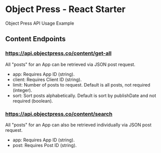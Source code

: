 # Object Press - React Starter

Object Press API Usage Example

## Content Endpoints

### https://api.objectpress.co/content/get-all

All "posts" for an App can be retrieved via JSON post request.

- app: Requires App ID (string).
- client: Requires Client ID (string).
- limit: Number of posts to request. Default is all posts, not required (integer).
- sort: Sort posts alphabetically. Default is sort by publishDate and not required (boolean).

### https://api.objectpress.co/content/search

All "posts" for an App can also be retrieved individually via JSON post request.

- app: Requires App ID (string).
- post: Requires Post ID (string).
